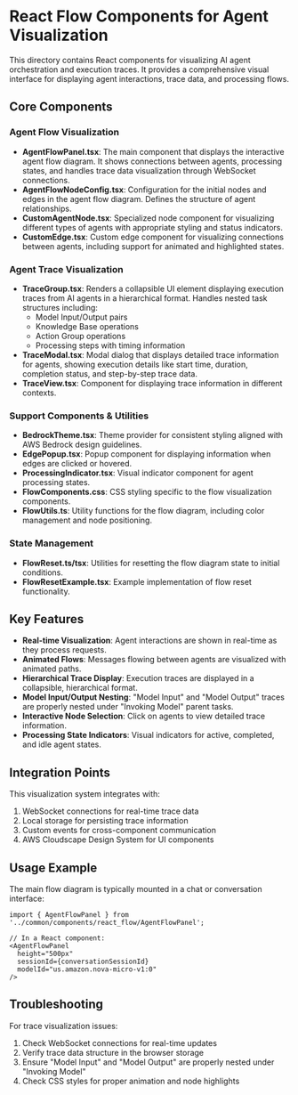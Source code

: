 # React Flow Components for Agent Visualization

This directory contains React components for visualizing AI agent orchestration and execution traces. It provides a comprehensive visual interface for displaying agent interactions, trace data, and processing flows.

## Core Components

### Agent Flow Visualization

- **AgentFlowPanel.tsx**: The main component that displays the interactive agent flow diagram. It shows connections between agents, processing states, and handles trace data visualization through WebSocket connections.
- **AgentFlowNodeConfig.tsx**: Configuration for the initial nodes and edges in the agent flow diagram. Defines the structure of agent relationships.
- **CustomAgentNode.tsx**: Specialized node component for visualizing different types of agents with appropriate styling and status indicators.
- **CustomEdge.tsx**: Custom edge component for visualizing connections between agents, including support for animated and highlighted states.

### Agent Trace Visualization

- **TraceGroup.tsx**: Renders a collapsible UI element displaying execution traces from AI agents in a hierarchical format. Handles nested task structures including:
  - Model Input/Output pairs
  - Knowledge Base operations
  - Action Group operations
  - Processing steps with timing information
- **TraceModal.tsx**: Modal dialog that displays detailed trace information for agents, showing execution details like start time, duration, completion status, and step-by-step trace data.
- **TraceView.tsx**: Component for displaying trace information in different contexts.

### Support Components & Utilities

- **BedrockTheme.tsx**: Theme provider for consistent styling aligned with AWS Bedrock design guidelines.
- **EdgePopup.tsx**: Popup component for displaying information when edges are clicked or hovered.
- **ProcessingIndicator.tsx**: Visual indicator component for agent processing states.
- **FlowComponents.css**: CSS styling specific to the flow visualization components.
- **FlowUtils.ts**: Utility functions for the flow diagram, including color management and node positioning.

### State Management

- **FlowReset.ts/tsx**: Utilities for resetting the flow diagram state to initial conditions.
- **FlowResetExample.tsx**: Example implementation of flow reset functionality.

## Key Features

- **Real-time Visualization**: Agent interactions are shown in real-time as they process requests.
- **Animated Flows**: Messages flowing between agents are visualized with animated paths.
- **Hierarchical Trace Display**: Execution traces are displayed in a collapsible, hierarchical format.
- **Model Input/Output Nesting**: "Model Input" and "Model Output" traces are properly nested under "Invoking Model" parent tasks.
- **Interactive Node Selection**: Click on agents to view detailed trace information.
- **Processing State Indicators**: Visual indicators for active, completed, and idle agent states.

## Integration Points

This visualization system integrates with:

1. WebSocket connections for real-time trace data
2. Local storage for persisting trace information
3. Custom events for cross-component communication
4. AWS Cloudscape Design System for UI components

## Usage Example

The main flow diagram is typically mounted in a chat or conversation interface:

```tsx
import { AgentFlowPanel } from '../common/components/react_flow/AgentFlowPanel';

// In a React component:
<AgentFlowPanel 
  height="500px"
  sessionId={conversationSessionId}
  modelId="us.amazon.nova-micro-v1:0" 
/>
```

## Troubleshooting

For trace visualization issues:
1. Check WebSocket connections for real-time updates
2. Verify trace data structure in the browser storage
3. Ensure "Model Input" and "Model Output" are properly nested under "Invoking Model"
4. Check CSS styles for proper animation and node highlights
